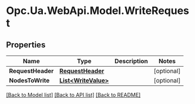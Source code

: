 # Opc.Ua.WebApi.Model.WriteRequest

## Properties

Name | Type | Description | Notes
------------ | ------------- | ------------- | -------------
**RequestHeader** | [**RequestHeader**](RequestHeader.md) |  | [optional] 
**NodesToWrite** | [**List&lt;WriteValue&gt;**](WriteValue.md) |  | [optional] 

[[Back to Model list]](../README.md#documentation-for-models) [[Back to API list]](../README.md#documentation-for-api-endpoints) [[Back to README]](../README.md)

